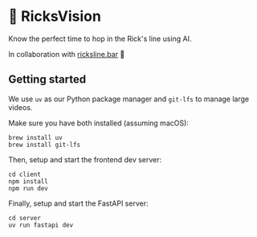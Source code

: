# 🔮 RicksVision
Know the perfect time to hop in the Rick's line using AI.

In collaboration with [ricksline.bar](https://ricksline.bar) 🥂


## Getting started
We use `uv` as our Python package manager and `git-lfs` to manage large videos.

Make sure you have both installed (assuming macOS):
```
brew install uv
brew install git-lfs
```

Then, setup and start the frontend dev server:

```
cd client
npm install
npm run dev
```

Finally, setup and start the FastAPI server:
```
cd server
uv run fastapi dev
```
